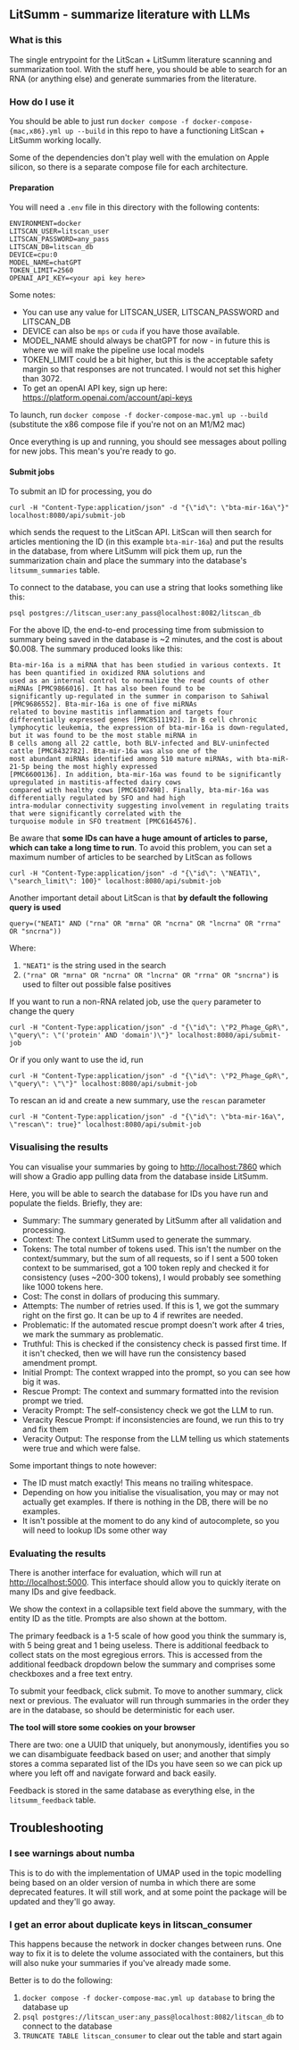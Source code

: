 ## LitSumm - summarize literature with LLMs

### What is this
The single entrypoint for the LitScan + LitSumm literature scanning and summarization tool. With the stuff here,
you should be able to search for an RNA (or anything else) and generate summaries from the literature.

### How do I use it

You should be able to just run `docker compose -f docker-compose-{mac,x86}.yml up --build` in this repo to have a
functioning LitScan + LitSumm working locally.

Some of the dependencies don't play well with the emulation on Apple silicon, so there is a separate compose file
for each architecture.

#### Preparation
You will need a `.env` file in this directory with the following contents:
```
ENVIRONMENT=docker
LITSCAN_USER=litscan_user
LITSCAN_PASSWORD=any_pass
LITSCAN_DB=litscan_db
DEVICE=cpu:0
MODEL_NAME=chatGPT
TOKEN_LIMIT=2560
OPENAI_API_KEY=<your api key here>
```

Some notes:
- You can use any value for LITSCAN_USER, LITSCAN_PASSWORD and LITSCAN_DB
- DEVICE can also be `mps` or `cuda` if you have those available.
- MODEL_NAME should always be chatGPT for now - in future this is where we will make the pipeline use local models
- TOKEN_LIMIT could be a bit higher, but this is the acceptable safety margin so that responses are not truncated. I would not set this higher than 3072.
- To get an openAI API key, sign up here: https://platform.openai.com/account/api-keys

To launch, run `docker compose -f docker-compose-mac.yml up --build` (substitute the x86 compose file if you're not on an M1/M2 mac)

Once everything is up and running, you should see messages about polling for new jobs. This mean's you're ready to go.

#### Submit jobs

To submit an ID for processing, you do
```
curl -H "Content-Type:application/json" -d "{\"id\": \"bta-mir-16a\"}" localhost:8080/api/submit-job
```
which sends the request to the LitScan API. LitScan will then search for articles mentioning the ID
(in this example `bta-mir-16a`) and put the results in the database, from where LitSumm will pick them up,
run the summarization chain and place the summary into the database's `litsumm_summaries` table.

To connect to the database, you can use a string that looks something like this:
```
psql postgres://litscan_user:any_pass@localhost:8082/litscan_db
```

For the above ID, the end-to-end processing time from submission to summary being saved in the database is ~2 minutes,
and the cost is about $0.008. The summary produced looks like this:
```
Bta-mir-16a is a miRNA that has been studied in various contexts. It has been quantified in oxidized RNA solutions and
used as an internal control to normalize the read counts of other miRNAs [PMC9866016]. It has also been found to be
significantly up-regulated in the summer in comparison to Sahiwal [PMC9686552]. Bta-mir-16a is one of five miRNAs
related to bovine mastitis inflammation and targets four differentially expressed genes [PMC8511192]. In B cell chronic
lymphocytic leukemia, the expression of bta-mir-16a is down-regulated, but it was found to be the most stable miRNA in
B cells among all 22 cattle, both BLV-infected and BLV-uninfected cattle [PMC8432782]. Bta-mir-16a was also one of the
most abundant miRNAs identified among 510 mature miRNAs, with bta-miR-21-5p being the most highly expressed
[PMC6600136]. In addition, bta-mir-16a was found to be significantly upregulated in mastitis-affected dairy cows
compared with healthy cows [PMC6107498]. Finally, bta-mir-16a was differentially regulated by SFO and had high
intra-modular connectivity suggesting involvement in regulating traits that were significantly correlated with the
turquoise module in SFO treatment [PMC6164576].
```

Be aware that **some IDs can have a huge amount of articles to parse, which can take a long time to run**.
To avoid this problem, you can set a maximum number of articles to be searched by LitScan as follows
```
curl -H "Content-Type:application/json" -d "{\"id\": \"NEAT1\", \"search_limit\": 100}" localhost:8080/api/submit-job
```

Another important detail about LitScan is that **by default the following query is used**
```
query=("NEAT1" AND ("rna" OR "mrna" OR "ncrna" OR "lncrna" OR "rrna" OR "sncrna"))
```

Where:
1. `"NEAT1"` is the string used in the search
2. `("rna" OR "mrna" OR "ncrna" OR "lncrna" OR "rrna" OR "sncrna")` is used to filter out possible false positives

If you want to run a non-RNA related job, use the `query` parameter to change the query
```
curl -H "Content-Type:application/json" -d "{\"id\": \"P2_Phage_GpR\", \"query\": \"('protein' AND 'domain')\"}" localhost:8080/api/submit-job
```

Or if you only want to use the id, run
```
curl -H "Content-Type:application/json" -d "{\"id\": \"P2_Phage_GpR\", \"query\": \"\"}" localhost:8080/api/submit-job
```

To rescan an id and create a new summary, use the `rescan` parameter
```
curl -H "Content-Type:application/json" -d "{\"id\": \"bta-mir-16a\", \"rescan\": true}" localhost:8080/api/submit-job
```

### Visualising the results

You can visualise your summaries by going to [http://localhost:7860](http://localhost:7860) which will show a Gradio app pulling data from the database inside LitSumm.

Here, you will be able to search the database for IDs you have run and populate the fields. Briefly, they are:

- Summary: The summary generated by LitSumm after all validation and processing.
- Context: The context LitSumm used to generate the summary.
- Tokens: The total number of tokens used. This isn't the number on the context/summary, but the sum of all requests, so if I sent a 500 token context to be summarised, got a 100 token reply and checked it for consistency (uses ~200-300 tokens), I would probably see something like 1000 tokens here.
- Cost: The const in dollars of producing this summary.
- Attempts: The number of retries used. If this is 1, we got the summary right on the first go. It can be up to 4 if rewrites are needed.
- Problematic: If the automated rescue prompt doesn't work after 4 tries, we mark the summary as problematic.
- Truthful: This is checked if the consistency check is passed first time. If it isn't checked, then we will have run the consistency based amendment prompt.
- Initial Prompt: The context wrapped into the prompt, so you can see how big it was.
- Rescue Prompt: The context and summary formatted into the revision prompt we tried.
- Veracity Prompt: The self-consistency check we got the LLM to run.
- Veracity Rescue Prompt: if inconsistencies are found, we run this to try and fix them
- Veracity Output: The response from the LLM telling us which statements were true and which were false.

Some important things to note however:

- The ID must match exactly! This means no trailing whitespace.
- Depending on how you initialise the visualisation, you may or may not actually get examples. If there is nothing in the DB, there will be no examples.
- It isn't possible at the moment to do any kind of autocomplete, so you will need to lookup IDs some other way



### Evaluating the results

There is another interface for evaluation, which will run at [http://localhost:5000](http://localhost:5000). This interface should allow you to quickly iterate on many IDs and give feedback.

We show the context in a collapsible text field above the summary, with the entity ID as the title. Prompts are also shown at the bottom.

The primary feedback is a 1-5 scale of how good you think the summary is, with 5 being great and 1 being useless. There is additional feedback to collect stats on the most egregious errors. This is accessed from the additional feedback dropdown below the summary and comprises some checkboxes and a free text entry.

To submit your feedback, click submit. To move to another summary, click next or previous. The evaluator will run through summaries in the order they are in the database, so should be deterministic for each user.

**The tool will store some cookies on your browser**

There are two: one a UUID that uniquely, but anonymously, identifies you so we can disambiguate feedback based on user; and another that simply stores a comma separated list of the IDs you have seen so we can pick up where you left off and navigate forward and back easily.

Feedback is stored in the same database as everything else, in the `litsumm_feedback` table.


## Troubleshooting

### I see warnings about numba

This is to do with the implementation of UMAP used in the topic modelling being based on an older version of numba
in which there are some deprecated features. It will still work, and at some point the package will be updated and
they'll go away.

### I get an error about duplicate keys in litscan_consumer
This happens because the network in docker changes between runs. One way to fix it is to delete the volume associated
with the containers, but this will also nuke your summaries if you've already made some.

Better is to do the following:

1. `docker compose -f docker-compose-mac.yml up database` to bring the database up
2. `psql postgres://litscan_user:any_pass@localhost:8082/litscan_db` to connect to the database
3. `TRUNCATE TABLE litscan_consumer` to clear out the table and start again
